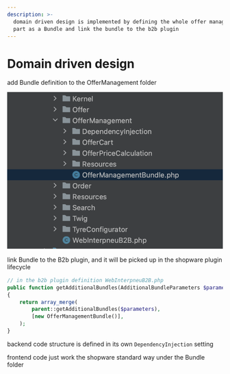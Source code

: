 ```yaml
---
description: >-
  domain driven design is implemented by defining the whole offer management
  part as a Bundle and link the bundle to the b2b plugin
---
```


# Domain driven design

add Bundle definition to the OfferManagement folder

![](<../.gitbook/assets/Screenshot 2023-07-24 at 07.48.43.png>)

link Bundle to the B2b plugin, and it will be picked up in the shopware plugin lifecycle

```php
// in the b2b plugin definition WebInterpneuB2B.php
public function getAdditionalBundles(AdditionalBundleParameters $parameters): array
{
    return array_merge(
        parent::getAdditionalBundles($parameters),
        [new OfferManagementBundle()],
    );
}
```

backend code structure is defined in its own `DependencyInjection` setting&#x20;

frontend code just work the shopware standard way under the Bundle folder
